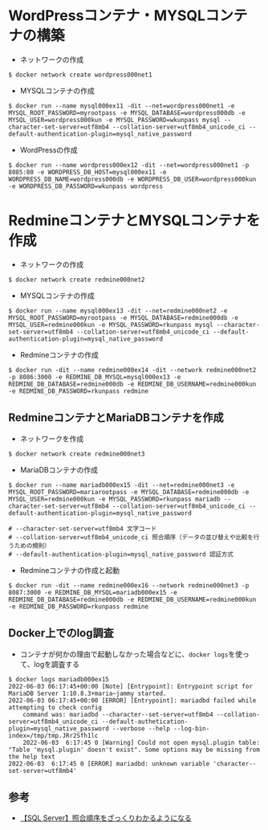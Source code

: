 # WordPressコンテナ・MYSQLコンテナの構築

- ネットワークの作成
```
$ docker network create wordpress000net1
```

- MYSQLコンテナの作成
```
$ docker run --name mysql000ex11 -dit --net=wordpress000net1 -e MYSQL_ROOT_PASSWORD=myrootpass -e MYSQL_DATABASE=wordpress000db -e MYSQL_USER=wordpress000kun -e MYSQL_PASSWORD=wkunpass mysql --character-set-server=utf8mb4 --collation-server=utf8mb4_unicode_ci --default-authentication-plugin=mysql_native_password
```

- WordPressの作成
```
$ docker run --name wordpress000ex12 -dit --net=wordpress000net1 -p 8085:80 -e WORDPRESS_DB_HOST=mysql000ex11 -e WORDPRESS_DB_NAME=wordpress000db -e WORDPRESS_DB_USER=wordpress000kun -e WORDPRESS_DB_PASSWORD=wkunpass wordpress
```

# RedmineコンテナとMYSQLコンテナを作成

- ネットワークの作成
```
$ docker network create redmine000net2
```

- MYSQLコンテナの作成
```
$ docker run --name mysql000ex13 -dit --net=redmine000net2 -e MYSQL_ROOT_PASSWORD=myrootpass -e MYSQL_DATABASE=redmine000db -e MYSQL_USER=redmine000kun -e MYSQL_PASSWORD=rkunpass mysql --character-set-server=utf8mb4 --collation-server=utf8mb4_unicode_ci --default-authentication-plugin=mysql_native_password
```

- Redmineコンテナの作成
```
$ docker run -dit --name redmine000ex14 -dit --network redmine000net2 -p 8086:3000 -e REDMINE_DB_MYSQL=mysql000ex13 -e REDMINE_DB_DATABASE=redmine000db -e REDMINE_DB_USERNAME=redmine000kun -e REDMINE_DB_PASSWORD=rkunpass redmine
```

## RedmineコンテナとMariaDBコンテナを作成

- ネットワークを作成
```
$ docker network create redmine000net3
```

- MariaDBコンテナの作成
```
$ docker run --name mariadb000ex15 -dit --net=redmine000net3 -e MYSQL_ROOT_PASSWORD=mariarootpass -e MYSQL_DATABASE=redmine000db -e MYSQL_USER=redmine000kun -e MYSQL_PASSWORD=rkunpass mariadb --character-set-server=utf8mb4 --collation-server=utf8mb4_unicode_ci --default-authentication-plugin=mysql_native_password

# --character-set-server=utf8mb4 文字コード
# --collation-server=utf8mb4_unicode_ci 照合順序（データの並び替えや比較を行うための規則）
# --default-authentication-plugin=mysql_native_password 認証方式
```

- Redmineコンテナの作成と起動
```
$ docker run -dit --name redmine000ex16 --network redmine000net3 -p 8087:3000 -e REDMINE_DB_MYSQL=mariadb000ex15 -e REDMINE_DB_DATABASE=redmine000db -e REDMINE_DB_USERNAME=redmine000kun -e REDMINE_DB_PASSWORD=rkunpass redmine
```

## Docker上でのlog調査
- コンテナが何かの理由で起動しなかった場合などに、`docker logs`を使って、logを調査する
```
$ docker logs mariadb000ex15
2022-06-03 06:17:45+00:00 [Note] [Entrypoint]: Entrypoint script for MariaDB Server 1:10.8.3+maria~jammy started.
2022-06-03 06:17:45+00:00 [ERROR] [Entrypoint]: mariadbd failed while attempting to check config
	command was: mariadbd --character--set-server=utf8mb4 --collation-server=utf8mb4_unicode_ci --default-authetication-plugin=mysql_native_password --verbose --help --log-bin-index=/tmp/tmp.JRr2Sfh1lc
	2022-06-03  6:17:45 0 [Warning] Could not open mysql.plugin table: "Table 'mysql.plugin' doesn't exist". Some options may be missing from the help text
2022-06-03  6:17:45 0 [ERROR] mariadbd: unknown variable 'character--set-server=utf8mb4'
```

## 参考
- [【SQL Server】照合順序をざっくりわかるようになる](https://kojimanotech.com/2021/07/03/325/)
